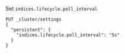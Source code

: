 Set `indices.lifecycle.poll_interval`

```
PUT _cluster/settings
{
  "persistent": {
    "indices.lifecycle.poll_interval": "5s"
  }
}
```
